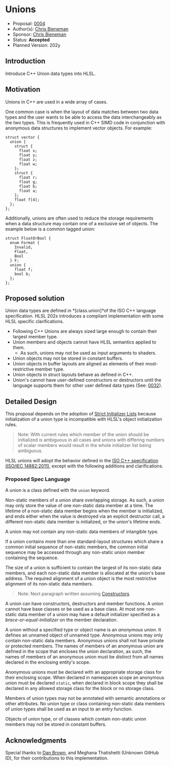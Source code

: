 # Unions

* Proposal: [0004](0004-unions.md)
* Author(s): [Chris Bieneman](https://github.com/llvm-beanz)
* Sponsor: [Chris Bieneman](https://github.com/llvm-beanz)
* Status: **Accepted**
* Planned Version: 202y

## Introduction

Introduce C++ Union data types into HLSL.

## Motivation

Unions in C++ are used in a wide array of cases.

One common case is when the layout of data matches between two data types and
the user wants to be able to access the data interchangeably as the two types.
This is frequently used in C++ SIMD code in conjunction with anonymous data
structures to implement vector objects. For example:

```
struct vector {
  union {
    struct {
      float x;
      float y;
      float z;
      float w;
    };
    struct {
      float r;
      float g;
      float b;
      float a;
    };
    float f[4];
  };
};
```

Additionally, unions are often used to reduce the storage requirements when a
data structure may contain one of a exclusive set of objects. The example below
is a common tagged union:

```
struct FloatOrBool {
  enum Format {
    Invalid,
    Float,
    Bool
  } F;
  union {
    float f;
    bool b;
  };
};
```

## Proposed solution

Union data types are defined in *\[class.union\]*of the ISO C++ language
specification. HLSL 202x introduces a compliant implementation with some HLSL
specific clarifications.

* Following C++ Unions are always sized large enough to contain their largest
  member type.
* Union members and objects cannot have HLSL semantics applied to them.
  * As such, unions may not be used as input arguments to shaders.
* Union objects may not be stored in constant buffers.
* Union objects in buffer layouts are aligned as elements of their
  most-restrictive member type.
* Union objects in struct layouts behave as defined in C++.
* Union's cannot have user-defined constructors or destructors until the
  language supports them for other user defined data types (See:
  [0032](0032-constructors.md)).

## Detailed Design

This proposal depends on the adoption of [Strict Initializer
Lists](0005-strict-initializer-lists.md) because initialization of a union type
is incompatible with HLSL's object initialization rules.

> Note: With current rules which member of the union should be initialized is
> ambiguous in all cases and unions with differing numbers of scalar members
> would result in the whole initializer list being ambiguous.

HLSL unions will adopt the behavior defined in the [ISO C++ specification
(ISO/IEC 14882:2011)](https://timsong-cpp.github.io/cppwp/n3337/class.union),
except with the following additions and clarifications.

### Proposed Spec Language

A union is a class defined with the `union` keyword.

Non-static members of a union share overlapping storage. As such, a union may
only store the value of one non-static data member at a time. The lifetime of a
non-static data member begins when the member is initialized, and ends either
when the value is destroyed via an explicit destructor call, a different
non-static data member is initialized, or the union's lifetime ends.

A union may not contain any non-static data members of intangible type.

If a union contains more than one standard-layout structures which share a
common initial sequence of non-static members, the common initial sequence may
be accessed through any non-static union member containing the sequence.

The size of a union is sufficient to contain the largest of its non-static data
members, and each non-static data member is allocated at the union's base
address. The required alignment of a union object is the most restrictive
alignment of its non-static data members.

> Note: Next paragraph written assuming [Constructors](0032-constructors.md).

A union can have constructors, destructors and member functions. A union cannot
have base classes or be used as a base class. At most one non-static data member
of a union may have a default initializer specified as a
_brace-or-equal-initializer_ on the member declaration.

A union without a specified type or object name is an _anonymous union_. It
defines an unnamed object of unnamed type. Anonymous unions may only contain
non-static data members. Anonymous unions shall not have private or protected
members. The names of members of an anonymous union are defined in the scope
that encloses the union declaration, as such, the names of members of an
anonymous union must be distinct from all names declared in the enclosing
entity's scope.

Anonymous unions must be declared with an appropriate storage class for their
enclosing scope. When declared in namespaces scope an anonymous union must be
declared `static`, when declared in block scope they shall be declared in any
allowed storage class for the block or no storage class.

Members of union types may not be annotated with semantic annotations or other
attributes. No union type or class containing non-static data members of union
types shall be used as an input to an entry function.

Objects of union type, or of classes which contain non-static union members may
not be stored in constant buffers.

## Acknowledgments

Special thanks to [Dan Brown](https://github.com/danbrown-amd), and Meghana
Thatishetti (Unknown GitHub ID), for their contributions to this implementation.
